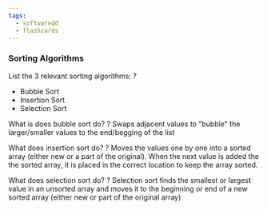 ```yaml
---
tags:
  - softwaredd
  - flashcards
---
```


### Sorting Algorithms

List the 3 relevant sorting algorithms:
?
- Bubble Sort
- Insertion Sort
- Selection Sort


What is does bubble sort do?
?
Swaps adjacent values to "bubble" the larger/smaller values to the end/begging of the list


What does insertion sort do?
?
Moves the values one by one into a sorted array (either new or a part of the original). When the next value is added the the sorted array, it is placed in the correct location to keep the array sorted.


What does selection sort do?
?
Selection sort finds the smallest or largest value in an unsorted array and moves it to the beginning or end of a new sorted array (either new or part of the original array)